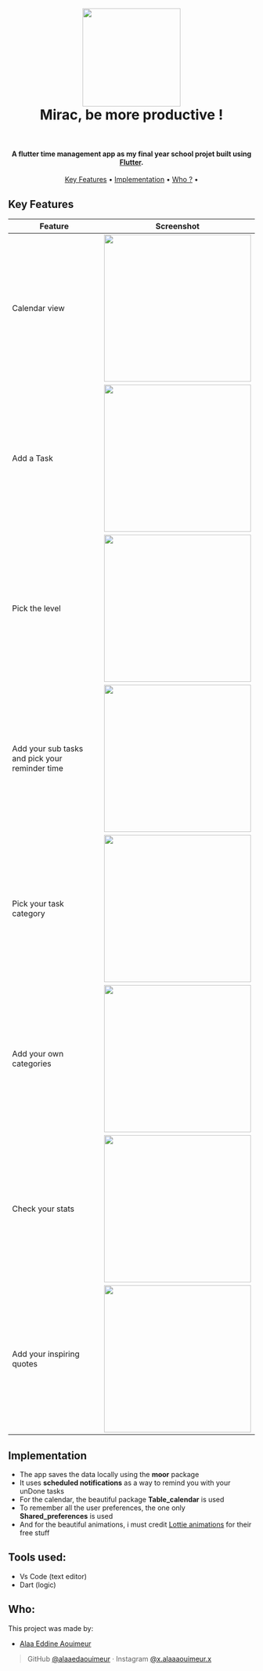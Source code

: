  

<h1 align="center">
 <img src="https://github.com/AlaaEdAouimeur/Mirac-Flutter-Time-Managment-App/blob/main/frame_01_delay-0.1s.jpg"  width="200" />
  <br>
  Mirac, be more productive !
  </br>

  

  <br>

</h1>

<h4 align="center">A flutter time management app as my final year school projet built using <a href="https://flutter.dev" target="_blank">Flutter</a>.</h4>

 

<p align="center">
  <a href="#key-features">Key Features</a> •
  <a href="#implementation">Implementation</a> •
  <a href="#who">Who ?</a> •

## Key Features

| Feature                                        | Screenshot                                                   |
| ---------------------------------------------- | ------------------------------------------------------------ |
| Calendar view                                  | <img src="screenshots/main.png" width="300" /> |
| Add a Task                                     | <img src="screenshots/add_task.png" width="300" /> |
| Pick the level                                 | <img src="screenshots/cahllenge.png" width="300" /> |
| Add your sub tasks and pick your reminder time | <img src="screenshots/details.png" width="300" /> |
| Pick your task category                        | <img src="screenshots/categories.png" width="300" /> |
| Add your own categories                        | <img src="screenshots/add_category.png" width="300" /> |
| Check your stats                               | <img src="screenshots/profile.png" width="300" /> |
| Add your inspiring quotes                      | <img src="screenshots/quotes.png" width="300" /> |



## Implementation
- The app saves the data locally using the **moor** package
- It uses **scheduled notifications** as a way to remind you with your unDone tasks
- For the calendar, the beautiful package **Table_calendar** is used
- To remember all the user preferences, the one only **Shared_preferences** is used
- And for the beautiful animations, i must credit [Lottie animations](https://lottiefiles.com/) for their free stuff

 ## Tools used:
* Vs Code (text editor)
* Dart (logic)

## Who:
This project was made by: 
* [Alaa Eddine Aouimeur](https://github.com/AlaaEdAouimeur)

> GitHub [@alaaedaouimeur](https://github.com/alaaedaouimeur)  · 
> Instagram [@x.alaaaouimeur.x](https://www.instagram.com/x.alaaaouimeur.x/)
